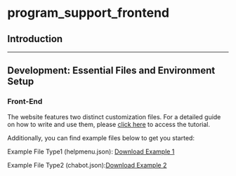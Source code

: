 # program_support_frontend

## Introduction

---

## Development: Essential Files and Environment Setup

### Front-End

The website features two distinct customization files. For a detailed guide on how to write and use them, please [click here](https://docs.google.com/document/d/12tyInR8hcHN3QSnFdj-3iuF3VUZldVw9KjV0NjFBORo/edit?usp=sharing) to access the tutorial.

Additionally, you can find example files below to get you started:

Example File Type1 (helpmenu.json): [Download Example 1](https://raw.githubusercontent.com/intuitivecomputing/program_support_frontend/main/examples/helpmenu.json?token=GHSAT0AAAAAACICHA4VVSLSGMXHRJEB7A26ZKUESZA)

Example File Type2 (chabot.json):[Download Example 2](https://raw.githubusercontent.com/intuitivecomputing/program_support_frontend/main/examples/chatbot.json?token=GHSAT0AAAAAACICHA4USKEGFDEKQJTJMZE2ZKUESKA)
